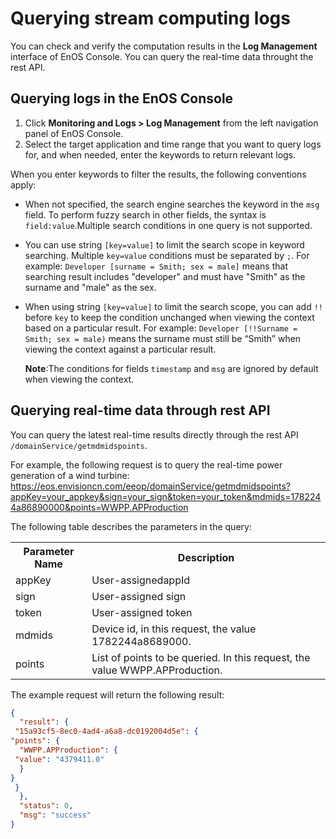 # Querying stream computing logs

You can check and verify the computation results in the **Log Management** interface of EnOS Console. You can query the real-time data throught the rest API.

## Querying logs in the EnOS Console

1. Click **Monitoring and Logs > Log Management** from the left navigation panel of EnOS Console.
2. Select the target application and time range that you want to query logs for, and when needed, enter the keywords to return relevant logs.

  When you enter keywords to filter the results, the following conventions apply:

  - When not specified, the search engine searches the keyword in the `msg` field. To perform fuzzy search in other fields, the syntax is `field:value`.Multiple search conditions in one query is not supported.

  - You can use string `[key=value]` to limit the search scope in keyword searching. Multiple `key=value` conditions must be separated by `;`. For example: `Developer [surname = Smith; sex = male]` means that searching result includes "developer" and must have "Smith" as the surname and "male" as the sex.

  - When using string `[key=value]` to limit the search scope, you can add `!!` before `key` to keep the condition unchanged when viewing the context based on a particular result. For example: `Developer [!!Surname = Smith; sex = male)` means the surname must still be “Smith” when viewing the context against a particular result.

    **Note**:The conditions for fields `timestamp` and `msg` are ignored by default when viewing the context.

## Querying real-time data through rest API

You can query the latest real-time results directly through the rest API `/domainService/getmdmidspoints`.

For example, the following request is to query the real-time power generation of a wind turbine: https://eos.envisioncn.com/eeop/domainService/getmdmidspoints?appKey=your_appkey&sign=your_sign&token=your_token&mdmids=1782244a86890000&points=WWPP.APProduction

The following table describes the parameters in the query:

<table>
  <tr>
 <th>Parameter Name</th>
 <th>Description</th>
  </tr>
  <tr>
 <td>appKey</td>
 <td>User-assignedappId</td>
  </tr>
  <tr>
 <td>sign</td>
 <td>User-assigned sign</td>
  </tr>
  <tr>
 <td>token</td>
 <td>User-assigned token</td>
  </tr>
  <tr>
 <td>mdmids</td>
 <td>Device id, in this request, the value 1782244a8689000.</td>
  </tr>
  <tr>
 <td>points</td>
 <td>List of points to be queried. In this request, the value WWPP.APProduction.</td>
  </tr>
</table>

The example request will return the following result:
``` json
{
  "result": {
 "15a93cf5-8ec0-4ad4-a6a8-dc0192004d5e": {
"points": {
  "WWPP.APProduction": {
 "value": "4379411.0"
  }
}
 }
  },
  "status": 0,
  "msg": "success"
}
```
